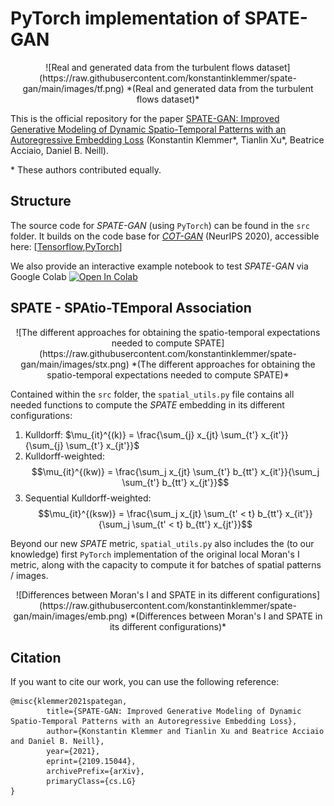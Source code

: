 # PyTorch implementation of SPATE-GAN

<p style="text-align: center;">
![Real and generated data from the turbulent flows dataset](https://raw.githubusercontent.com/konstantinklemmer/spate-gan/main/images/tf.png)
*(Real and generated data from the turbulent flows dataset)*
</p>

This is the official repository for the paper [SPATE-GAN: Improved Generative Modeling of Dynamic Spatio-Temporal Patterns with an Autoregressive Embedding Loss](https://arxiv.org/abs/2109.15044/) (Konstantin Klemmer\*, Tianlin Xu\*, Beatrice Acciaio, Daniel B. Neill).

\* These authors contributed equally.

## Structure

The source code for *SPATE-GAN* (using `PyTorch`) can be found in the `src` folder. It builds on the code base for *[COT-GAN](https://papers.nips.cc/paper/2020/file/641d77dd5271fca28764612a028d9c8e-Paper.pdf)* (NeurIPS 2020), accessible here: \[[Tensorflow](https://github.com/tianlinxu312/cot-gan),[PyTorch](https://github.com/tianlinxu312/cot-gan-pytorch)\]

We also provide an interactive example notebook to test *SPATE-GAN* via Google Colab [![Open In Colab](https://colab.research.google.com/assets/colab-badge.svg)](https://colab.research.google.com/github/konstantinklemmer/spate-gan/blob/master/spate_gan_example.ipynb)

## SPATE - SPAtio-TEmporal Association

<p style="text-align: center;">
![The different approaches for obtaining the spatio-temporal expectations needed to compute SPATE](https://raw.githubusercontent.com/konstantinklemmer/spate-gan/main/images/stx.png)
*(The different approaches for obtaining the spatio-temporal expectations needed to compute SPATE)*
</p>

Contained within the `src` folder, the `spatial_utils.py` file contains all needed functions to compute the *SPATE* embedding in its different configurations: 

1. Kulldorff: $\mu_{it}^{(k)} = \frac{\sum_{j} x_{jt} \sum_{t'} x_{it'}}{\sum_{j} \sum_{t'} x_{jt'}}$
2. Kulldorff-weighted: $$\mu_{it}^{(kw)} = \frac{\sum_j x_{jt} \sum_{t'} b_{tt'} x_{it'}}{\sum_j \sum_{t'} b_{tt'} x_{jt'}}$$
3. Sequential Kulldorff-weighted: $$\mu_{it}^{(ksw)} = \frac{\sum_j x_{jt} \sum_{t' < t} b_{tt'} x_{it'}}{\sum_j \sum_{t' < t} b_{tt'} x_{jt'}}$$

Beyond our new *SPATE* metric, `spatial_utils.py` also includes the (to our knowledge) first `PyTorch` implementation of the original local Moran's I metric, along with the capacity to compute it for batches of spatial patterns / images.  

<p style="text-align: center;">
![Differences between Moran's I and SPATE in its different configurations](https://raw.githubusercontent.com/konstantinklemmer/spate-gan/main/images/emb.png)
*(Differences between Moran's I and SPATE in its different configurations)*
</p>
	
## Citation 

If you want to cite our work, you can use the following reference:

```
@misc{klemmer2021spategan,
	    title={SPATE-GAN: Improved Generative Modeling of Dynamic Spatio-Temporal Patterns with an Autoregressive Embedding Loss},
	    author={Konstantin Klemmer and Tianlin Xu and Beatrice Acciaio and Daniel B. Neill},
	    year={2021},
	    eprint={2109.15044},
	    archivePrefix={arXiv},
	    primaryClass={cs.LG}
}
```

